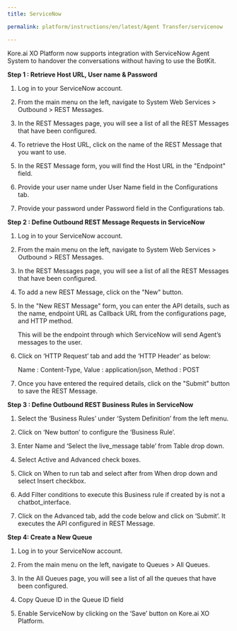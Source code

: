 ```yaml
---
title: ServiceNow

permalink: platform/instructions/en/latest/Agent Transfer/servicenow

---
```

Kore.ai XO Platform now supports integration with ServiceNow Agent System to handover the conversations without having to use the BotKit. 

<base target="_blank">
<container>

**Step 1 : Retrieve Host URL, User name & Password**

1. Log in to your ServiceNow account.
   
2. From the main menu on the left, navigate to System Web Services > Outbound > REST Messages.
   
3. In the REST Messages page, you will see a list of all the REST Messages that have been configured.
   
4. To retrieve the Host URL, click on the name of the REST Message that you want to use.
   
5. In the REST Message form, you will find the Host URL in the "Endpoint" field.
   
6. Provide your user name under User Name field in the Configurations tab.
   
7. Provide your password under Password field in the Configurations tab.

</container>

<container>

**Step 2 : Define Outbound REST Message Requests in ServiceNow**

1. Log in to your ServiceNow account.
   
2. From the main menu on the left, navigate to System Web Services > Outbound > REST Messages.
   
3. In the REST Messages page, you will see a list of all the REST Messages that have been configured.   
   
4. To add a new REST Message, click on the "New" button.
   
5. In the "New REST Message" form, you can enter the API details, such as the name, endpoint URL as Callback URL from the configurations page, and HTTP method.   
  
   This will be the endpoint through which ServiceNow will send Agent’s messages to the user.

6. Click on ‘HTTP Request’ tab and add the ‘HTTP Header’ as below:

   Name : Content-Type, Value : application/json, Method : POST

5. Once you have entered the required details, click on the "Submit" button to save the REST Message.

</container>

<container>
 
**Step 3 : Define Outbound REST Business Rules in ServiceNow**
 
1. Select the ‘Business Rules’ under ‘System Definition’ from the left menu.
   
2. Click on ‘New button’ to configure the ‘Business Rule’.
   
3. Enter Name and ‘Select the live_message table’ from Table drop down.
   
4. Select Active and Advanced check boxes.
   
5. Click on When to run tab and select after from When drop down and select Insert checkbox.
   
6. Add Filter conditions to execute this Business rule if created by is not a chatbot_interface.
   
7. Click on the Advanced tab, add the code below and click on ‘Submit’. It executes the API configured in REST Message.

</container>

<container>
 
**Step 4: Create a New Queue**
 
1. Log in to your ServiceNow account.
   
2. From the main menu on the left, navigate to Queues > All Queues.
   
3. In the All Queues page, you will see a list of all the queues that have been configured.
   
4. Copy Queue ID in the Queue ID field
   
5. Enable ServiceNow by clicking on the ‘Save’ button on Kore.ai XO Platform.

</container>

